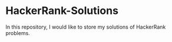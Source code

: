 # HackerRank-Solutions
In this repository, I would like to store my solutions of HackerRank problems. 
